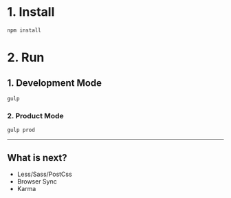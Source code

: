 # 1. Install
```
npm install
```

# 2. Run
## 1. Development Mode
```
gulp
```

### 2. Product Mode
```
gulp prod
```
---
## What is next?
- Less/Sass/PostCss
- Browser Sync
- Karma

